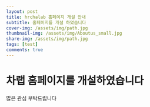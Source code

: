 ```yaml
---
layout: post
title: hrchalab 홈페이지 개설 안내
subtitle: 홈페이지를 개설 하였습니다
cover-img: /assets/img/path.jpg
thumbnail-img: /assets/img/Aboutus_small.jpg
share-img: /assets/img/path.jpg
tags: [test]
comments: true
---
```


# 차랩 홈페이지를 개설하였습니다

많은 관심 부탁드립니다
